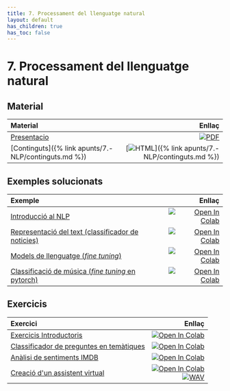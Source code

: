 ```yaml
---
title: 7. Processament del llenguatge natural
layout: default
has_children: true
has_toc: false
---
```


# 7. Processament del llenguatge natural

## Material

| Material                                             |                                                                                                                                       Enllaç |
|:-----------------------------------------------------|---------------------------------------------------------------------------------------------------------------------------------------------:|
| [Presentacio](7-processament_llenguatge_natural.pdf) | [![PDF](https://img.shields.io/badge/PDF-7.--nlp.pdf-blue?logo=adobe-acrobat-reader&logoColor=white)](7-processament_llenguatge_natural.pdf) |
| [Continguts]({% link apunts/7.-NLP/continguts.md %}) |              [![HTML](https://img.shields.io/badge/HTML-continguts-blue?logo=html5&logoColor=white)]({% link apunts/7.-NLP/continguts.md %}) |

## Exemples solucionats

| Exemple                                                                                       |                                                                                                                                                                                           Enllaç |
|:----------------------------------------------------------------------------------------------|-------------------------------------------------------------------------------------------------------------------------------------------------------------------------------------------------:|
| [Introducció al NLP](1.-introduccio_nlp.ipynb)                                                |                [![Open In Colab](https://colab.research.google.com/assets/colab-badge.svg)](https://colab.research.google.com/github/lawer/mia/blob/main/apunts/7.-NLP/1.-introduccio_nlp.ipynb) |
| [Representació del text (classificador de noticies)](2.-classificacio_text_keras.ipynb)       |       [![Open In Colab](https://colab.research.google.com/assets/colab-badge.svg)](https://colab.research.google.com/github/lawer/mia/blob/main/apunts/7.-NLP/2.-classificacio_text_keras.ipynb) |
| [Models de llenguatge (_fine tuning_)](3.-models_llenguatge.ipynb)                            |              [![Open In Colab](https://colab.research.google.com/assets/colab-badge.svg)](https://colab.research.google.com/github/lawer/mia/blob/main/apunts/7.-NLP/3.-models_llenguatge.ipynb) |
| [Classificació de música (_fine tuning_ en pytorch)](6.-classificador_generes_musicals.ipynb) | [![Open In Colab](https://colab.research.google.com/assets/colab-badge.svg)](https://colab.research.google.com/github/lawer/mia/blob/main/apunts/7.-NLP/6.-classificador_generes_musicals.ipynb) |

## Exercicis

| Exercici                                                                                                |                                                                                                                                                                                                                                                                                                         Enllaç |
|:--------------------------------------------------------------------------------------------------------|---------------------------------------------------------------------------------------------------------------------------------------------------------------------------------------------------------------------------------------------------------------------------------------------------------------:|
| [Exercicis Introductoris](E1.-exercicis_representacio_text.ipynb)                                       |                                                                                                                [![Open In Colab](https://colab.research.google.com/assets/colab-badge.svg)](https://colab.research.google.com/github/lawer/mia/blob/main/apunts/7.-NLP/E1.-exercicis_representacio_text.ipynb) |
| [Classificador de preguntes en temàtiques](4.-classificador_preguntes.ipynb)                            |                                                                                                                      [![Open In Colab](https://colab.research.google.com/assets/colab-badge.svg)](https://colab.research.google.com/github/lawer/mia/blob/main/apunts/7.-NLP/4.-classificador_preguntes.ipynb) |
| [Anàlisi de sentiments IMDB](5.-analisi_sentiment_imdb.ipynb)                                           |                                                                                                                       [![Open In Colab](https://colab.research.google.com/assets/colab-badge.svg)](https://colab.research.google.com/github/lawer/mia/blob/main/apunts/7.-NLP/5.-analisi_sentiment_imdb.ipynb) |
| [Creació d'un assistent virtual](E2.-Assistent_virtual.ipynb)<br/>| [![Open In Colab](https://colab.research.google.com/assets/colab-badge.svg)](https://colab.research.google.com/github/lawer/mia/blob/main/apunts/7.-NLP/E2.-Assistent_virtual.ipynb) <br/> [![WAV](https://img.shields.io/badge/WAV-obre_la_porta.wav-blue?logo=audiomack&logoColor=white)](obre_la_porta.wav) |